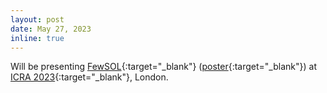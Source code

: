 ```yaml
---
layout: post
date: May 27, 2023
inline: true
---
```


Will be presenting [FewSOL](https://irvlutd.github.io/FewSOL/){:target="_blank"} ([poster](assets/pdf/FewSOL/posters/ICRA2023_FewSOL_Poster.pdf){:target="_blank"}) at [ICRA 2023](https://www.icra2023.org/){:target="_blank"}, London.
